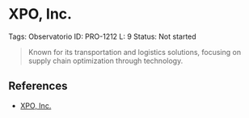 # XPO, Inc.

Tags: Observatorio
ID: PRO-1212
L: 9
Status: Not started

> Known for its transportation and logistics solutions, focusing on supply chain optimization through technology.
> 

## References

- [XPO, Inc.](https://en.wikipedia.org/wiki/XPO,_Inc.)